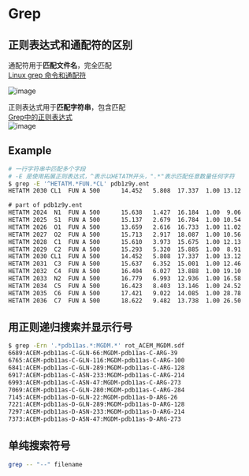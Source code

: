 # Grep
## 正则表达式和通配符的区别
通配符用于**匹配文件名**，完全匹配  
[Linux grep 命令和通配符](https://abcfy2.gitbooks.io/linux_basic/content/first_sense_for_linux/command_learning/wildcard.html)  

![image](https://user-images.githubusercontent.com/52747634/124849182-e13d1380-dfd0-11eb-99a2-62386dc4b026.png)

正则表达式用于**匹配字符串**，包含匹配  
[Grep中的正则表达式](https://m.linuxidc.com/Linux/2020-05/163192.htm#:~:text=Grep%E6%AD%A3%E5%88%99%E8%A1%A8%E8%BE%BE%E5%BC%8F%20%E6%AD%A3%E5%88%99%E8%A1%A8%E8%BE%BE%E5%BC%8F%E6%88%96%E6%AD%A3%E5%88%99%E8%A1%A8%E8%BE%BE%E5%BC%8F%E6%98%AF%E4%B8%8E%E4%B8%80%E7%BB%84%E5%AD%97%E7%AC%A6%E4%B8%B2%E5%8C%B9%E9%85%8D%E7%9A%84%E6%A8%A1%E5%BC%8F%E3%80%82%E6%A8%A1%E5%BC%8F%E7%94%B1%E8%BF%90%E7%AE%97%E7%AC%A6%EF%BC%8C%E6%9E%84%E9%80%A0%E6%96%87%E5%AD%97%E5%AD%97%E7%AC%A6%E5%92%8C%E5%85%83%E5%AD%97%E7%AC%A6%E7%BB%84%E6%88%90%EF%BC%8C%E5%AE%83%E4%BB%AC%E5%85%B7%E6%9C%89%E7%89%B9%E6%AE%8A%E7%9A%84%E5%90%AB%E4%B9%89%E3%80%82,GNU%20grep%E6%94%AF%E6%8C%81%E4%B8%89%E7%A7%8D%E6%AD%A3%E5%88%99%E8%A1%A8%E8%BE%BE%E5%BC%8F%E8%AF%AD%E6%B3%95%EF%BC%8CBasic%EF%BC%8CExtended%E5%92%8CPerl%E5%85%BC%E5%AE%B9%E3%80%82)  
![image](https://user-images.githubusercontent.com/52747634/124849380-409b2380-dfd1-11eb-9dfb-7b18f734a4b6.png)

## Example
```bash
# 一行字符串中匹配多个字段
# -E 是使用拓展正则表达式，^表示以HETATM开头，".*"表示匹配任意数量任何字符
$ grep -E '^HETATM.*FUN.*CL' pdb1z9y.ent
HETATM 2030 CL1  FUN A 500      14.452   5.808  17.337  1.00 13.12          CL
```
```txt
# part of pdb1z9y.ent
HETATM 2024  N1  FUN A 500      15.638   1.427  16.184  1.00  9.06           N  
HETATM 2025  S1  FUN A 500      15.137   2.679  16.784  1.00 10.54           S  
HETATM 2026  O1  FUN A 500      13.659   2.616  16.733  1.00 11.02           O  
HETATM 2027  O2  FUN A 500      15.713   2.917  18.087  1.00 10.56           O  
HETATM 2028  C1  FUN A 500      15.610   3.973  15.675  1.00 12.13           C  
HETATM 2029  C2  FUN A 500      15.293   5.320  15.885  1.00  8.91           C  
HETATM 2030 CL1  FUN A 500      14.452   5.808  17.337  1.00 13.12          CL  
HETATM 2031  C3  FUN A 500      15.637   6.352  15.001  1.00 12.46           C  
HETATM 2032  C4  FUN A 500      16.404   6.027  13.888  1.00 19.10           C  
HETATM 2033  N2  FUN A 500      16.779   6.993  12.936  1.00 16.58           N  
HETATM 2034  C5  FUN A 500      16.423   8.403  13.146  1.00 24.52           C  
HETATM 2035  C6  FUN A 500      17.421   9.022  14.085  1.00 28.78           C  
HETATM 2036  C7  FUN A 500      18.622   9.482  13.738  1.00 26.50           C  
```
## 用正则递归搜索并显示行号
```bash
$ grep -Ern '.*pdb11as.*:MGDM.*' rot_ACEM_MGDM.sdf 
6689:ACEM-pdb11as-C-GLN-66:MGDM-pdb11as-C-ARG-39
6765:ACEM-pdb11as-C-GLN-116:MGDM-pdb11as-C-ARG-100
6841:ACEM-pdb11as-C-GLN-289:MGDM-pdb11as-C-ARG-128
6917:ACEM-pdb11as-C-ASN-233:MGDM-pdb11as-C-ARG-214
6993:ACEM-pdb11as-C-ASN-47:MGDM-pdb11as-C-ARG-273
7069:ACEM-pdb11as-C-GLN-280:MGDM-pdb11as-C-ARG-284
7145:ACEM-pdb11as-D-GLN-22:MGDM-pdb11as-D-ARG-26
7221:ACEM-pdb11as-D-GLN-289:MGDM-pdb11as-D-ARG-128
7297:ACEM-pdb11as-D-ASN-233:MGDM-pdb11as-D-ARG-214
7373:ACEM-pdb11as-D-ASN-47:MGDM-pdb11as-D-ARG-273
```
## 单纯搜索符号
```bash
grep -- "--" filename
```
